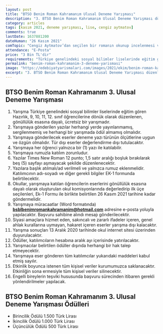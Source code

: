 ```yaml
---
layout: post
title: "BTSO Benim Roman Kahramanım Ulusal Deneme Yarışması"
description: "3. BTSO Benim Roman Kahramanım Ulusal Deneme Yarışması düzenliyor."
category: articles
tags: [kasım 2021, deneme yarışması, lise, cengiz aytmatov]
comments: true
lastDate: 1637881200 
dateHuman: "26 Kasım 2021"
comTopic: "Cengiz Aytmatov’dan seçilen bir romanın okunup incelenmesi ve söz konusu romanın kahramanı ile ilgili bir deneme yazılmasıdır."
attendance: "E-Posta"
price: "3 Bin TL'dir"
requirements: "Türkiye genelindeki sosyal bilimler liselerinde eğitim gören Hazırlık-9-10-11-12.sınıf öğrencileri katılabilir."
permalink: "benim-roman-kahramanim-3-deneme-yarismasi"
image: "https://edebiyatyarismalari.com/images/2021/ekim/benim-roman-kahramanim-deneme-yarismasi-2021.jpg"
excerpt: "3. BTSO Benim Roman Kahramanım Ulusal Deneme Yarışması düzenliyor."
---
```


## BTSO Benim Roman Kahramanım 3. Ulusal Deneme Yarışması
1. Yarışma Türkiye genelindeki sosyal bilimler liselerinde eğitim gören Hazırlık, 9, 10, 11, 12. sınıf öğrencilerine dönük olarak düzenlenen, gönüllülük esasına dayalı, ücretsiz bir yarışmadır.
2. Yarışmaya gönderilen yazılar herhangi yerde yayınlanmamış, sergilenmemiş ve herhangi bir yarışmada ödül almamış olmalıdır.
3. Yarışmaya gönderilecek eserler deneme yazı türünün ölçütlerine uygun ve özgün olmalıdır. Tür dışı eserler değerlendirme dışı tutulacaktır.
4. Yarışmaya her öğrenci yalnızca bir (1) yazı ile katılabilir.
5. Yarışmaya rumuzla katılım zorunludur.
6. Yazılar Times New Roman 12 punto; 1,5 satır aralığı boşluk bırakılarak beş (5) sayfayı aşmayacak şekilde düzenlenecektir.
7. Yazılara başlık atılmalı/ad verilmeli ve yalnızca rumuz eklenmelidir. Katılımcının adı-soyadı ve diğer gerekli bilgiler EK-1 formunda belirtilecektir.
8. Okullar, yarışmaya katılan öğrencilerin eserlerini gönüllülük esasına dayalı olarak oluşturulan okul komisyonlarında değerledirip ilk üçe seçilenleri, Ek-1 Formu ile birlikte belirtilen 26 Kasım 2021 tarihine kadar göndermelidir.
9. Yarışmaya müracaatlar (Word formatında) **bsblbenimromankahramanim@hotmail.com** adresine e-posta yoluyla yapılacaktır. Başvuru sahibine alındı mesajı gönderilecektir.
10. Siyasi amaçlara hizmet eden, sakıncalı ve zararlı ifadeler içeren, genel ahlak kurallarına uymayan, hakaret içeren eserler yarışma dışı kalacaktır.
11. Yarışma sonuçları 13 Aralık 2020 tarihinde okul internet sitesi üzerinden duyurulacaktır.
12. Ödüller, katılımcıların hesabına aralık ayı içerisinde yatırılacaktır.
13. Yarışmacılar belirtilen ödüller dışında herhangi bir hak talep etmeyecektir.
14. Yarışmaya eser gönderen tüm katılımcılar yukarıdaki maddeleri kabul etmiş sayılır.
15. Etkinlik boyunca istenen tüm kişisel veriler kurumumuzca saklanacaktır. Etkinliğin sona ermesiyle tüm kişisel veriler silinecektir.
16. Engelli bireylerin teşviki hususunda başvuru sürecinden itibaren gerekli yönlendirilmeler yapılacak.

## BTSO Benim Roman Kahramanım 3. Ulusal Deneme Yarışması Ödülleri
- Birincilik Ödülü 1.500 Türk Lirası
- İkincilik Ödülü 1.000 Türk Lirası
- Üçüncülük Ödülü 500 Türk Lirası
